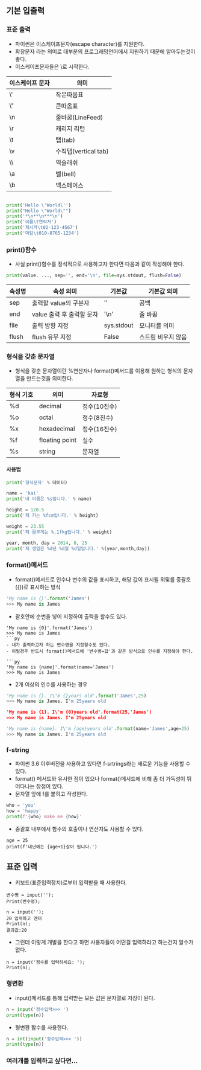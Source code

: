## 기본 입출력

### 표준 출력
- 파이썬은 이스케이프문자(escape character)를 지원한다.
- 확장문자 라는 의미로 대부분의 프로그래밍언어에서 지원하기 때문에 알아두는것이 좋다.
- 이스케이프문자들은 \\로 시작한다.

|이스케이프 문자|의미|
|---------|-----|
|\\'|작은따옴표|
|\\"|큰따옴표|
|\\n|줄바꿈(LineFeed)|
|\\r|캐리지 리턴|
|\\t|탭(tab)|
|\\v|수직탭(vertical tab)|
|\\\ |역슬래쉬|
|\\a|벨(bell)|
|\\b|백스페이스|

```py

print('Hello \'World\'')
print("Hello \"World\"")
print('*\n**\n***\n')
print('이름\t연락처')
print('제시카\t02-123-4567')
print('마틴\t010-8765-1234')

```

### print()함수
- 사실 print()함수를 정석적으로 사용하고자 한다면 다음과 같이 작성해야 한다.
```py
print(value. ..., sep='', end='\n', file=sys.stdout, flush=False)
```

|속성명|속성 의미|기본값|기본값 의미|
|---------|-----|---------|-----|
|sep|출력할 value의 구분자|''|공백|
|end|value 출력 후 출력할 문자|'\n'|줄 바꿈|
|file|출력 방향 지정|sys.stdout|모니터를 의미|
|flush|flush 유무 지정|False|스트림 비우지 않음|

### 형식을 갖춘 문자열
- 형식을 갖춘 문자열이란 %연산자나 format()메서드를 이용해 원하는 형식의 문자열을 만드는것을 의미한다.

|형식 기호|의미|자료형|
|---------|-----|---------|
|%d|decimal|정수(10진수)|
|%o|octal|정수(8진수)|
|%x|hexadecimal|정수(16진수)|
|%f|floating point|실수|
|%s|string|문자열|

#### 사용법
```py
print('형식문자' % 데이터)
```

```py
name = 'kai'
print('내 이름은 %s입니다.' % name)

height = 120.5
print('제 키는 %fcm입니다.' % height)

weight = 23.55
print('제 몸무게는 %.1fkg입니다.' % weight)

year, month, day = 2014, 8, 25
print('제 생일은 %d년 %d월 %d일입니다.' %(year,month,day))
```

### format()메서드
- format()메서드로 인수나 변수의 값을 표시하고, 해당 값이 표시될 위맃를 중괄호({})로 표시하는 방식

```py
'My name is {}'.format('James')
>>> My name is James
```
- 괄호안에 순번을 넣어 지정하여 출력을 할수도 있다.
```
'My name is {0}'.format('James')
>>> My name is James
```py
- 내가 출력하고자 하는 변수명을 지정할수도 있다.
- 이럴경우 반드시 format()메서드에 '변수병=값'과 같은 방식으로 인수를 지정해야 한다.

```py
'My name is {name}'.format(name='James')
>>> My name is James
```
- 2개 이상의 인수를 사용하는 경우
```py
'My name is {}. I\'m {}years old'.format('James',25)
>>> My name is James. I'm 25years old

'My name is {1}. I\'m {0}years old'.format(25,'James')
>>> My name is James. I'm 25years old

'My name is {name}. I\'m {age}years old'.format(name='James',age=25)
>>> My name is James. I'm 25years old
```

### f-string
- 파이썬 3.6 이후버전을 사용하고 있다면 f-srtrings라는 새로운 기능을 사용할 수 있다.
- format() 메서드와 유사한 점이 있으나 format()메서드에 비해 좀 더 가독성이 뛰어다나는 장점이 있다.
- 문자열 앞에 f를 붙히고 작성한다.

```py
who = 'you'
how = 'happy'
print(f'{who} make me {how}'
```

- 중괄호 내부에서 함수의 호출이나 연산자도 사용할 수 있다.

```
age = 25
print(f'내년에는 {age+1}살이 됩니다.')
```

## 표준 입력
- 키보드(표준입력장치)로부터 입력받을 때 사용한다. 
```
변수명 = input('');
Print(변수명);

n = input('');
20 입력하고 엔터
Print(n);
결과값:20
```
- 그런데 이렇게 개발을 한다고 하면 사용자들이 어떤걸 입력하라고 하는건지 알수가 없다.

```
n = input('정수를 입력하세요: ');
Print(n);

```

### 형변환
- input()메서드를 통해 입력받는 모든 값은 문자열로 저장이 된다.

```py
n = input('정수입력>>> ')
print(type(n))
```
- 형변환 함수를 사용한다.

```py
n = int(input('정수입력>>> '))
print(type(n))
```

### 여러개를 입력하고 싶다면...
















